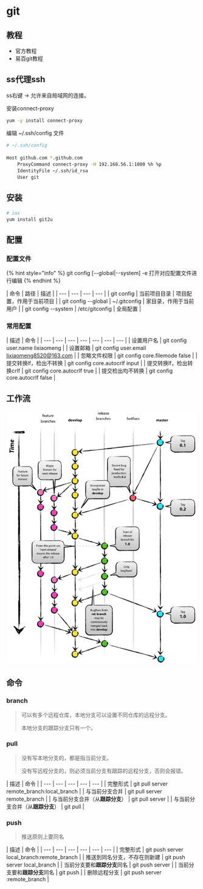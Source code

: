 # git

## 教程

* 官方教程
* 易百git教程

## ss代理ssh

ss右键 -&gt; 允许来自局域网的连接。

安装connect-proxy

```bash
yum -y install connect-proxy
```

编辑 ~/.ssh/config 文件

```bash
# ~/.ssh/config

Host github.com *.github.com
    ProxyCommand connect-proxy -H 192.168.56.1:1080 %h %p
    IdentityFile ~/.ssh/id_rsa
    User git
```

## 安装

```bash
# ius
yum install git2u
```

## 配置

### 配置文件

{% hint style="info" %}
git config \[--global\|--system\] -e  打开对应配置文件进行编辑
{% endhint %}

| 命令 | 路径 | 描述 |
| --- | --- | --- | --- |
| git config | 当前项目目录 | 项目配置，作用于当前项目 |
| git config --global | ~/.gitconfig | 家目录，作用于当前用户 |
| git config --system | /etc/gitconfig | 全局配置 |

### 常用配置

| 描述 | 命令 |
| --- | --- | --- | --- | --- | --- | --- |
| 设置用户名 | git config user.name lixiaomeng |
| 设置邮箱 | git config user.email lixiaomeng8520@163.com |
| 忽略文件权限 | git config core.filemode false |
| 提交转换lf，检出不转换 | git config core.autocrlf input |
| 提交转换lf，检出转换crlf | git config core.autocrlf true |
| 提交检出均不转换 | git config core.autocrlf false |

## 工作流

![](../.gitbook/assets/git-model-2x.png)

## 命令

### branch

> 可以有多个远程仓库，本地分支可以设置不同仓库的远程分支。
>
> 本地分支的跟踪分支只有一个。

### pull

> 没有写本地分支的，都是指当前分支。
>
> 没有写远程分支的，则必须当前分支有跟踪的远程分支，否则会报错。

| 描述 | 命令 |
| --- | --- | --- | --- | --- |
| 完整形式 | git pull server remote\_branch:local\_branch |
| 与当前分支合并 | git pull server remote\_branch |
| 与当前分支合并（从**跟踪分支**） | git pull server |
| 与当前分支合并（从**跟踪分支**） | git pull |

### push

> 推送原则上要同名

| 描述 | 命令 |
| --- | --- | --- | --- | --- | --- |
| 完整形式 | git push server local\_branch:remote\_branch |
| 推送到同名分支，不存在则新建 | git push server local\_branch |
| 当前分支要和**跟踪分支**同名 | git push server |
| 当前分支要和**跟踪分支**同名 | git push |
| 删除远程分支 | git push server :remote\_branch |



